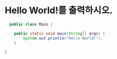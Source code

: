 # Hello World!를 출력하시오.  


```java
  public class Main {

    public static void main(String[] args) {
        System.out.println("Hello World!");
    }

}

```
